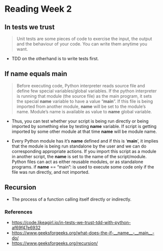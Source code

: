 # Reading Week 2

## In tests we trust

> Unit tests are some pieces of code to exercise the input, the output and the behaviour of your code. You can write them anytime you want.

- TDD on the otherhand is to write tests first.

## If name equals main

> Before executing code, Python interpreter reads source file and define few special variables/global variables. 
If the python interpreter is running that module (the source file) as the main program, it sets the special __name__ variable to have a value “__main__”. If this file is being imported from another module, __name__ will be set to the module’s name. Module’s name is available as value to __name__ global variable. 

- Thus, you can test whether your script is being run directly or being imported by something else by testing __name__ variable.
If script is getting imported by some other module at that time __name__ will be module name.

- Every Python module has it’s __name__ defined and if this is ‘__main__’, it implies that the module is being run standalone by the user and we can do corresponding appropriate actions.
If you import this script as a module in another script, the __name__ is set to the name of the script/module.
Python files can act as either reusable modules, or as standalone programs.
if __name__ == “main”: is used to execute some code only if the file was run directly, and not imported.


## Recursion

* The process of a function calling itself directly or indirectly.

### References
- https://code.likeagirl.io/in-tests-we-trust-tdd-with-python-af69f47e6932
- https://www.geeksforgeeks.org/what-does-the-if-__name__-__main__-do/
- https://www.geeksforgeeks.org/recursion/
